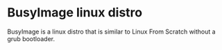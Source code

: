 # BusyImage linux distro
BusyImage is a linux distro that is similar to Linux From Scratch without a grub bootloader.
